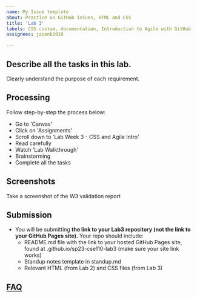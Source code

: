 ```yaml
---
name: My Issue template
about: Practice on GitHub Issues, HTML and CSS
title: 'Lab 3'
labels: CSS custom, documentation, Introduction to Agile with GitHub
assignees: jasonb1910

---
```


## Describe all the tasks in this lab.

Clearly understand the purpose of each requirement.

## Processing
Follow step-by-step the process below:

- Go to 'Canvas'
- Click on 'Assignments'
- Scroll down to 'Lab Week 3 - CSS and Agile Intro'
- Read carefully
- Watch 'Lab Walkthrough'
- Brainstorming
- Complete all the tasks

## Screenshots
Take a screenshot of the W3 validation report  
## Submission
- You will be submitting **the link to your Lab3 repository (not the link to your GitHub Pages site).** Your repo should include:
    - README.md file with the link to your hosted GitHub Pages site, found at <username>.github.io/sp23-cse110-lab3 (make sure your site link works)
    - Standup notes template in standup.md
    - Relevant HTML (from Lab 2) and CSS files (from Lab 3)

## [FAQ](https://docs.google.com/document/d/1L2Mgk-nheY_Ivgya4cUWj-gjSpOluBiyEpm8gPNx12Q/edit?usp=sharing)
